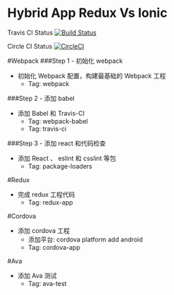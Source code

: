 # Hybrid App Redux Vs Ionic

Travis CI Status [![Build Status](https://travis-ci.org/zhangsichu/HybridAppReduxVsIonic.svg?branch=master)](https://travis-ci.org/zhangsichu/HybridAppReduxVsIonic)

Circle CI  Status [![CircleCI](https://circleci.com/gh/zhangsichu/HybridAppReduxVsIonic/tree/master.svg?style=svg)](https://circleci.com/gh/zhangsichu/HybridAppReduxVsIonic/tree/master)

#Webpack
###Step 1 - 初始化 webpack
* 初始化 Webpack 配置，构建最基础的 Webpack 工程
  * Tag: webpack

###Step 2 - 添加 babel
* 添加 Babel 和 Travis-CI
  * Tag: webpack-babel
  * Tag: travis-ci

###Step 3 - 添加 react 和代码检查
* 添加 React 、 eslint 和 csslint 等包
  * Tag: package-loaders

#Redux
* 完成 redux 工程代码
  * Tag: redux-app

#Cordova
* 添加 cordova 工程
  * 添加平台: cordova platform add android
  * Tag: cordova-app

#Ava
* 添加 Ava 测试
  * Tag: ava-test
